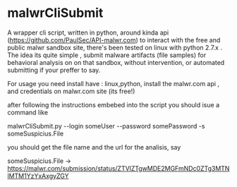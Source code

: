 # malwrCliSubmit

A wrapper cli script, written in python,  around kinda api (https://github.com/PaulSec/API-malwr.com) to interact with the free and public malwr sandbox site, there's been tested on linux with python 2.7.x . The idea its quite simple , submit malware artifacts (file samples) for behavioral analysis on on that sandbox, without intervention, or automated submitting if your preffer to say.

 

For usage you need install have : linux,python, install the malwr.com api , and credentials on malwr.com site (its free!)

after following the instructions embebed into the script you should isue a command like

 

malwrCliSubmit.py --login someUser --password somePassword -s someSuspicius.File

you should get the file name and the url for the analisis, say

someSuspicius.File -> https://malwr.com/submission/status/ZTVlZTgwMDE2MGFmNDc0ZTg3MTNlMTM1YzYxAxgyZGY
